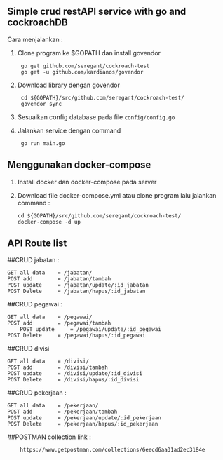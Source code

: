 ## Simple crud restAPI service with go and cockroachDB
Cara menjalankan :

1. Clone program ke $GOPATH dan install govendor

        go get github.com/seregant/cockroach-test
        go get -u github.com/kardianos/govendor

2. Download library dengan govendor
        
        cd ${GOPATH}/src/github.com/seregant/cockroach-test/
        govendor sync

3. Sesuaikan config database pada file `config/config.go`
4. Jalankan service dengan command

        go run main.go

## Menggunakan docker-compose

1. Install docker dan docker-compose pada server
2.  Download file docker-compose.yml atau clone program lalu jalankan command :

        cd ${GOPATH}/src/github.com/seregant/cockroach-test/
        docker-compose -d up

## API Route list

  ##CRUD jabatan :

	GET all data    = /jabatan/
	POST add        = /jabatan/tambah
	POST update     = /jabatan/update/:id_jabatan
	POST Delete     = /jabatan/hapus/:id_jabatan
	
  ##CRUD pegawai :

	GET all data    = /pegawai/
	POST add        = /pegawai/tambah
        POST update     = /pegawai/update/:id_pegawai
	POST Delete     = /pegawai/hapus/:id_pegawai
 
 ##CRUD divisi 
	
	GET all data    = /divisi/
	POST add        = /divisi/tambah
	POST update     = /divisi/update/:id_divisi
	POST Delete     = /divisi/hapus/:id_divisi

 ##CRUD pekerjaan :

	GET all data    = /pekerjaan/
	POST add        = /pekerjaan/tambah
	POST update     = /pekerjaan/update/:id_pekerjaan
	POST Delete     = /pekerjaan/hapus/:id_pekerjaan

 ##POSTMAN collection link :

        https://www.getpostman.com/collections/6eecd6aa31ad2ec3184e